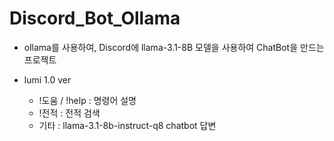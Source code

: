 # Discord_Bot_Ollama

- ollama를 사용하여, Discord에 llama-3.1-8B 모델을 사용하여 ChatBot을 만드는 프로젝트

- lumi 1.0 ver
  - !도움 / !help : 명령어 설명 
  - !전적 : 전적 검색
  - 기타 : llama-3.1-8b-instruct-q8 chatbot 답변

